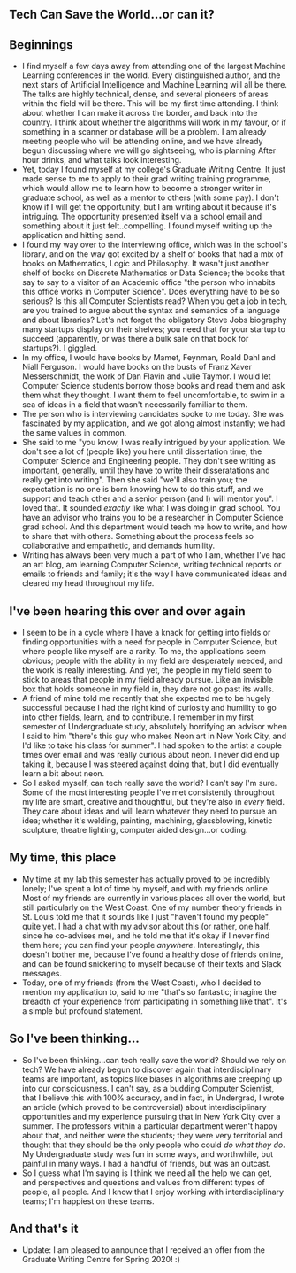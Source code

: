 ## Tech Can Save the World...or can it?

## Beginnings
- I find myself a few days away from attending one of the largest Machine Learning conferences in the world.
  Every distinguished author, and the next stars of Artificial Intelligence and Machine Learning will all be there.
  The talks are highly technical, dense, and several pioneers of areas within the field will be there. This will be
  my first time attending. I think about whether I can make it across the border, and back into the country. I think
  about whether the algorithms will work in my favour, or if something in a scanner or database will be a problem.
  I am already meeting people who will be attending online, and we have already begun discussing where we will go sightseeing,
  who is planning After hour drinks, and what talks look interesting.
- Yet, today I found myself at my college's Graduate Writing Centre. It just made sense to me to apply to their grad
  writing training programme, which would allow me to learn how to become a stronger writer in graduate school, as well
  as a mentor to others (with some pay). I don't know if I will get the opportunity, but I am writing about it because it's
  intriguing. The opportunity presented itself via a school email and something about it just felt..compelling.
  I found myself writing up the application and hitting send.
- I found my way over to the interviewing office, which was in the school's library,
  and on the way got excited by a shelf of books that
  had a mix of books on Mathematics, Logic and Philosophy. It wasn't just another shelf of books on Discrete Mathematics
  or Data Science; the books that say to say to a visitor of an Academic office "the person who inhabits this office works in Computer
  Science". Does everything have to be so serious? Is this all Computer Scientists read?
  When you get a job in tech, are you trained to argue about the syntax and semantics of a language and about libraries?
  Let's not forget the obligatory Steve Jobs biography many startups display on their shelves; you need that
  for your startup to succeed (apparently, or was there a bulk sale on that book for startups?). I giggled.
- In my office, I would have books by Mamet, Feynman, Roald Dahl and Niall Ferguson.
  I would have books on the busts of Franz Xaver Messerschmidt, the work of Dan Flavin and Julie Taymor. I would let 
  Computer Science students borrow those books and read them and ask them what they thought. I want them to feel uncomfortable,
  to swim in a sea of ideas in a field that wasn't necessarily familiar to them.
- The person who is interviewing candidates spoke to me today. She was fascinated by my application, and we 
  got along almost instantly; we had the same values in common.
- She said to me "you know, I was really intrigued by your application. We don't see a lot of (people like) you here until
  dissertation time; the Computer Science and Engineering people. They don't see writing as important, generally, until they
  have to write their disseratations and really get into writing". Then she said "we'll also train you; the expectation is
  no one is born knowing how to do this stuff, and we support and teach other and a senior person (and I) will mentor you". I loved that.
  It sounded *exactly* like what I was doing in grad school. You have an advisor who trains you to be a researcher in 
  Computer Science grad school. And this department would teach me how to write, and how to share that with others.
  Something about the process feels so collaborative and empathetic, and demands humility.
- Writing has always been very much a part of who I am,
  whether I've had an art blog, am learning Computer Science, writing technical reports or emails to friends and family;
  it's the way I have communicated ideas and cleared my head throughout my life.
  
## I've been hearing this over and over again
- I seem to be in a cycle where I have a knack for getting into fields or finding opportunities with a need for people in
  Computer Science, but where people like myself are a rarity. To me, the applications seem obvious; people with the 
  ability in my field are desperately needed, and the work is really interesting. And yet, the people in my field seem to
  stick to areas that people in my field already pursue. Like an invisible box that holds someone in my field in, they dare
  not go past its walls. 
- A friend of mine told me recently that she expected me to be hugely successful because I had the right kind of curiosity
  and humility to go into other fields, learn, and to contribute. I remember in my first semester of Undergraduate study,
  absolutely horrifying an advisor when I said to him "there's this guy who makes Neon art in New York City, and I'd like to take his 
  class for summer". I had spoken to the artist a couple times over email and was really curious about neon. I never did end up taking it, because I was steered against doing that, but I did eventually learn
  a bit about neon.
- So I asked myself, can tech really save the world? I can't say I'm sure. Some of the most interesting people I've met
  consistently throughout my life are smart, creative and thoughtful, but they're also in *every* field. They care about ideas
  and will learn whatever they need to pursue an idea; whether it's welding, painting, machining, glassblowing, 
  kinetic sculpture, theatre lighting, computer aided design...or coding.
  
## My time, this place
- My time at my lab this semester has actually proved to be incredibly lonely; I've spent a lot of time by myself,
  and with my friends online. Most of my friends are currently in various places all over the world, but still particularly
  on the West Coast. One of my number theory friends in St. Louis told me that it sounds like I just "haven't found my people"
  quite yet. I had a chat with my advisor about this (or rather, one half, since he co-advises me), and he told me that it's 
  okay if I never find them here; you can find your people *anywhere*. Interestingly, this doesn't bother me, because
  I've found a healthy dose of friends online, and can be found snickering to myself because of their texts and Slack messages.
- Today, one of my friends (from the West Coast), who I decided to mention my application to, said to me "that's so fantastic;
  imagine the breadth of your experience from participating in something like that". It's a simple but profound statement.
  
## So I've been thinking...
- So I've been thinking...can tech really save the world? Should we rely on tech? We have already begun to discover 
  again that interdisciplinary teams are important, as topics like biases in algorithms are creeping up into our
  consciousness. I can't say, as a budding Computer Scientist, that I believe this with 100% accuracy, and in fact,
  in Undergrad, I wrote an article (which proved to be controversial) about interdisciplinary opportunities and my 
  experience pursuing that in New York City over a summer. The professors within a particular department weren't happy about that,
  and neither were the students; they were very territorial and thought that they should be the only people who
  could *do what they do*. My Undergraduate study was fun in some ways, and worthwhile, but painful in many ways.
  I had a handful of friends, but was an outcast. 
- So I guess what I'm saying is I think 
  we need all the help we can get, and perspectives and questions and values from different types of people, all people.
  And I know that I enjoy working with interdisciplinary teams; I'm happiest on these teams. 
  
## And that's it

- Update: I am pleased to announce that I received an offer from the Graduate Writing Centre for Spring 2020! :)
